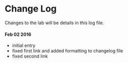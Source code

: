 # Change Log
Changes to the lab will be details in this log file.

#### Feb 02 2016
- initial entry
- fixed first link and added formatting to changelog file
- fixed second link